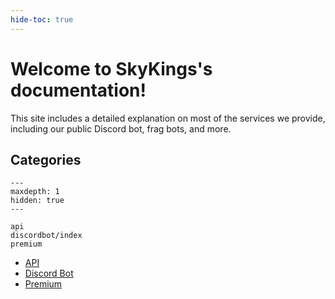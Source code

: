 ```yaml
---
hide-toc: true
---
```


# Welcome to SkyKings's documentation!

This site includes a detailed explanation on most of the services we provide, 
including our public Discord bot, frag bots, and more.

## Categories
```{toctree}
---
maxdepth: 1
hidden: true
---

api
discordbot/index
premium
```
- [API](/api)
- [Discord Bot](/discordbot/index)
- [Premium](/premium)
